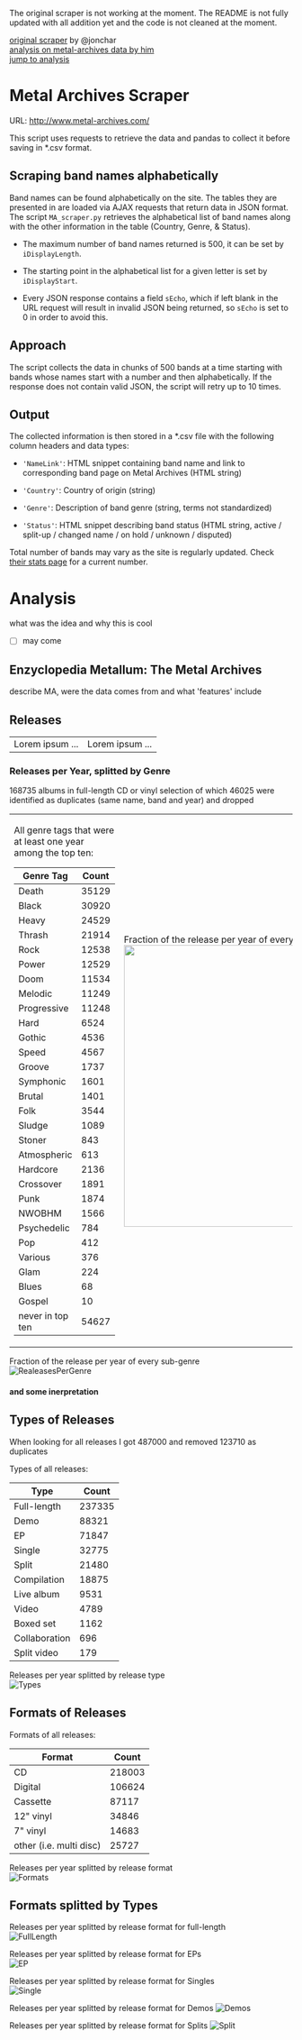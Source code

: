 The original scraper is not working at the moment. The README is not fully updated with all addition yet and the code is not cleaned at the moment.

[original scraper](https://github.com/jonchar/ma-scraper) by @jonchar  
[analysis on metal-archives data by him](https://jonchar.net/notebooks/MA-Exploratory-Analysis/)  
[jump to analysis](https://garbersc.github.io/ma-scraper/#analysis)  

# Metal Archives Scraper

URL: http://www.metal-archives.com/

This script uses requests to retrieve the data and pandas to collect it before
saving in \*.csv format.

## Scraping band names alphabetically

Band names can be found alphabetically on the site. The tables they are
presented in are loaded via AJAX requests that return data in JSON format.
The script `MA_scraper.py` retrieves the alphabetical list of band names
along with the other information in the table (Country, Genre, & Status).

* The maximum number of band names returned is 500, it can be set by
`iDisplayLength`.

* The starting point in the alphabetical list for a given letter is set by
`iDisplayStart`.

* Every JSON response contains a field `sEcho`, which if left blank in the URL
request will result in invalid JSON being returned, so `sEcho` is set to 0 in
order to avoid this.

## Approach

The script collects the data in chunks of 500 bands at a time starting with
bands whose names start with a number and then alphabetically. If the response
does not contain valid JSON, the script will retry up to 10 times.

## Output

The collected information is then stored in a \*.csv file with the following
column headers and data types:

* `'NameLink'`: HTML snippet containing band name and link to corresponding
band page on Metal Archives (HTML string)

* `'Country'`: Country of origin (string)

* `'Genre'`: Description of band genre (string, terms not standardized)

* `'Status'`: HTML snippet describing band status (HTML string, active / split-up / changed
name / on hold / unknown / disputed)

Total number of bands may vary as the site is regularly updated.
Check [their stats page](http://www.metal-archives.com/stats) for a current
number.

# Analysis
what was the idea and why this is cool
- [ ] may come

## Enzyclopedia Metallum: The Metal Archives
describe MA, were the data comes from and what 'features' include

## Releases

<script src="https://cdn.mathjax.org/mathjax/latest/MathJax.js?config=TeX-AMS-MML_HTMLorMML" type="text/javascript"></script>
<table border="0">
 <tr>
    <td>Lorem ipsum ...</td>
    <td>
    Lorem ipsum ...
    </td>
 </tr>
</table>


### Releases per Year, splitted by Genre

168735 albums in full-length CD or vinyl selection of which 46025 were identified as duplicates (same name, band and year) and dropped

<table border="0">
 <tr>
    <td>

All genre tags that were at least one year among the top ten:

Genre Tag     | Count
------------- | -------------
Death         | 35129
Black         | 30920
Heavy         | 24529
Thrash        | 21914
Rock          | 12538
Power         | 12529
Doom          | 11534
Melodic       | 11249
Progressive   | 11248
Hard          |  6524
Gothic        |  4536
Speed         |  4567
Groove        |  1737
Symphonic     |  1601
Brutal        |  1401
Folk          |  3544
Sludge        |  1089
Stoner        |   843
Atmospheric   |   613
Hardcore      |  2136
Crossover     |  1891
Punk          |  1874
NWOBHM        |  1566
Psychedelic   |   784
Pop           |   412
Various       |   376
Glam          |   224
Blues         |    68
Gospel        |    10
never in top ten| 54627  
</td>
    <td>


Fraction of the release per year of every sub-genre 
  <img src="https://raw.githubusercontent.com/garbersc/ma-scraper/master/pics/outputGenreSplits.png" width="500" />  
    </td>
 </tr>
</table>

Fraction of the release per year of every sub-genre  
![RealeasesPerGenre](https://raw.githubusercontent.com/garbersc/ma-scraper/master/pics/outputGenreSplits.png) 

#### and some inerpretation

## Types of Releases

When looking for all releases I got 487000 and removed 123710 as duplicates

Types of all releases:

Type           | Count
---------------|------
Full-length    | 237335
Demo           |  88321
EP             |  71847
Single         |  32775
Split          |  21480
Compilation    |  18875
Live album     |   9531
Video          |   4789
Boxed set      |   1162
Collaboration  |    696
Split video    |    179

Releases per year splitted by release type  
![Types](https://raw.githubusercontent.com/garbersc/ma-scraper/master/pics/TypesPerYear.png)


## Formats of Releases
Formats of all releases:

Format                   | Count
-------------------------|------
CD                       |          218003
Digital                  |          106624
Cassette                 |           87117
12" vinyl                |           34846
7" vinyl                 |           14683
other (i.e. multi disc)	 |	   25727

Releases per year splitted by release format  
![Formats](https://raw.githubusercontent.com/garbersc/ma-scraper/master/pics/FormatsPerYear.png)


## Formats splitted by Types

Releases per year splitted by release format for full-length  
![FullLength](https://raw.githubusercontent.com/garbersc/ma-scraper/master/pics/FormatsOfFull-length.png)

Releases per year splitted by release format for EPs  
![EP](https://raw.githubusercontent.com/garbersc/ma-scraper/master/pics/FormatsOfEP.png)

Releases per year splitted by release format for Singles  
![Single](https://raw.githubusercontent.com/garbersc/ma-scraper/master/pics/FormatsOfSingle.png)

Releases per year splitted by release format for Demos 
![Demos](https://raw.githubusercontent.com/garbersc/ma-scraper/master/pics/FormatsOfDemos.png)

Releases per year splitted by release format for Splits
![Split](https://raw.githubusercontent.com/garbersc/ma-scraper/master/pics/FormatsOfSplit.png)


